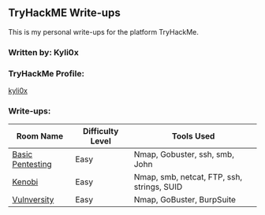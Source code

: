 ## TryHackME Write-ups

This is my personal write-ups for the platform TryHackMe.

### Written by: Kyli0x

### TryHackMe Profile:
[kyli0x](https://tryhackme.com/p/kyli0x)

### Write-ups:
| Room Name | Difficulty Level | Tools Used |
|-----------|------------------|----------------|
|[Basic Pentesting](./Basic_Pentesting/basicpentesting.pdf)|Easy|Nmap, Gobuster, ssh, smb, John|
|[Kenobi](./Kenobi/Kenobi.pdf)|Easy|Nmap, smb, netcat, FTP, ssh, strings, SUID|
|[Vulnversity](./Vulnversity/Vulnversity.pdf)|Easy|Nmap, GoBuster, BurpSuite|
